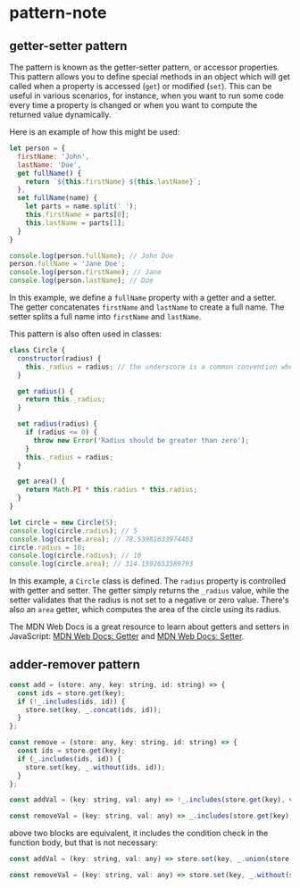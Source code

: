 # pattern-note

## getter-setter pattern

The pattern is known as the getter-setter pattern, or accessor properties. This pattern allows you to define special methods in an object which will get called when a property is accessed (`get`) or modified (`set`). This can be useful in various scenarios, for instance, when you want to run some code every time a property is changed or when you want to compute the returned value dynamically.

Here is an example of how this might be used:

```javascript
let person = {
  firstName: 'John',
  lastName: 'Doe',
  get fullName() {
    return `${this.firstName} ${this.lastName}`;
  },
  set fullName(name) {
    let parts = name.split(' ');
    this.firstName = parts[0];
    this.lastName = parts[1];
  }
}

console.log(person.fullName); // John Doe
person.fullName = 'Jane Doe';
console.log(person.firstName); // Jane
console.log(person.lastName); // Doe
```

In this example, we define a `fullName` property with a getter and a setter. The getter concatenates `firstName` and `lastName` to create a full name. The setter splits a full name into `firstName` and `lastName`.

This pattern is also often used in classes:

```javascript
class Circle {
  constructor(radius) {
    this._radius = radius; // the underscore is a common convention when you want to avoid name clashes
  }

  get radius() {
    return this._radius;
  }

  set radius(radius) {
    if (radius <= 0) {
      throw new Error('Radius should be greater than zero');
    }
    this._radius = radius;
  }

  get area() {
    return Math.PI * this.radius * this.radius;
  }
}

let circle = new Circle(5);
console.log(circle.radius); // 5
console.log(circle.area); // 78.53981633974483
circle.radius = 10;
console.log(circle.radius); // 10
console.log(circle.area); // 314.1592653589793
```

In this example, a `Circle` class is defined. The `radius` property is controlled with getter and setter. The getter simply returns the `_radius` value, while the setter validates that the radius is not set to a negative or zero value. There's also an `area` getter, which computes the area of the circle using its radius.

The MDN Web Docs is a great resource to learn about getters and setters in JavaScript: [MDN Web Docs: Getter](https://developer.mozilla.org/en-US/docs/Web/JavaScript/Reference/Functions/get) and [MDN Web Docs: Setter](https://developer.mozilla.org/en-US/docs/Web/JavaScript/Reference/Functions/set).

## adder-remover pattern

```javascript
const add = (store: any, key: string, id: string) => {
  const ids = store.get(key);
  if (!_.includes(ids, id)) {
    store.set(key, _.concat(ids, id));
  }
};

const remove = (store: any, key: string, id: string) => {
  const ids = store.get(key);
  if (_.includes(ids, id)) {
    store.set(key, _.without(ids, id));
  }
};
```

```javascript
const addVal = (key: string, val: any) => !_.includes(store.get(key), val) && store.set(key, _.concat(store.get(key), val));

const removeVal = (key: string, val: any) => _.includes(store.get(key), val) && store.set(key, _.without(store.get(key), val));
```

above two blocks are equivalent, it includes the condition check in the function body, but that is not necessary:

```javascript
const addVal = (key: string, val: any) => store.set(key, _.union(store.get(key), [val]));

const removeVal = (key: string, val: any) => store.set(key, _.without(store.get(key), val));
```
